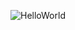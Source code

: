 ![HelloWorld](https://github.com/melanierawluk/melanierawluk/assets/55726320/bd3ef7e7-8fe4-4895-8707-98dc7b9003cd)


<!--
**melanierawluk/melanierawluk** is a ✨ _special_ ✨ repository because its `README.md` (this file) appears on your GitHub profile.

Here are some ideas to get you started:

- 🔭 I’m currently working on ...!

- 🌱 I’m currently learning ...
- 👯 I’m looking to collaborate on ...
- 🤔 I’m looking for help with ...
- 💬 Ask me about ...
- 📫 How to reach me: ...
- 😄 Pronouns: ...
- ⚡ Fun fact: ...
-->
